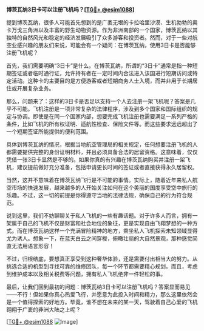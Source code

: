 **博茨瓦纳3日卡可以注册飞机吗？[[TG💪+ @esim1088](https://t.me/s/esim1088)]**

提到博茨瓦纳，很多人可能首先想到的是广袤无垠的卡拉哈里沙漠、生机勃勃的奥卡万戈三角洲以及丰富的野生动物资源。作为非洲南部的一个国家，博茨瓦纳以其独特的自然风光和稳定的经济发展吸引了众多游客和投资者。然而，对于一些对航空业感兴趣的朋友们来说，可能会有一个疑问：在博茨瓦纳，使用3日卡是否能够注册飞机呢？

首先，我们需要明确“3日卡”是什么。在博茨瓦纳，所谓的“3日卡”通常是指一种短期签证或者临时通行证，允许持有者在一定时间内合法进入该国进行短期访问或特定活动。这种卡的主要目的是方便游客或者短期商务人士入境，而并非用于长期居住或开展复杂业务。

那么，问题来了：这样的3日卡是否足以支持一个人去注册一架飞机呢？答案是几乎不可能。飞机注册是一项非常复杂的法律程序，涉及到多个国家和国际组织的规定与协调。即使是在同一个国家内部，想要完成飞机注册也需要满足一系列严格的条件，比如飞机的所有权证明、适航性检查、保险文件等。而这些要求远远超出了一个短期签证所能提供的便利范围。

具体到博茨瓦纳的情况，根据当地航空管理局的相关规定，任何想要注册飞机的人都需要提供完整的身份证明材料，并且必须具备合法的居留资格。这意味着，仅仅凭借一张3日卡显然是不够的。如果你真的有兴趣在博茨瓦纳购买并注册一架飞机，建议提前做好充分准备，包括申请更长时间的签证或者直接获得永久居留权。

当然，这并不意味着在博茨瓦纳飞行是不可能的事情。实际上，随着近年来私人航空市场的快速发展，越来越多的人开始关注如何在这个美丽的国度享受空中旅行的乐趣。不过，这一切的前提是你得遵守当地的法律法规，确保自己的行为符合规范。

说到这里，我们不妨聊聊关于私人飞机的一些有趣话题。对于许多人而言，拥有一架属于自己的飞机不仅是财富和社会地位的象征，更是实现自由飞翔梦想的一种方式。而在博茨瓦纳这样一个充满冒险精神的地方，乘坐私人飞机探索未知领域显得尤为诱人。想象一下，在蓝天白云之间穿梭，俯瞰壮丽的大自然景观，那种感觉简直无法用语言形容！

不过，归根结底，要想真正享受到这种奢华体验，还是需要付出相当大的努力。从挑选合适的机型到寻找可靠的维修团队，每一个环节都需要精心规划。而且，考虑到维护成本以及相关税费等问题，拥有私人飞机绝非一件轻松的事。

最后，让我们回到最初的问题：博茨瓦纳3日卡可以注册飞机吗？答案显而易见——不行！但如果你真心热爱飞行，并愿意为此投入时间和精力，那么这里依然会是一个值得探索的好地方。毕竟，谁不想在未来的某一天，驾驶着自己心爱的飞机翱翔于广袤的非洲大陆之上呢？

[[TG💪+ @esim1088](https://t.me/s/esim1088) ![Image](https://i.postimg.cc/4NQfJmqS/Snipaste-2025-05-13-00-14-12.png)]